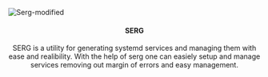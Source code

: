 ![Serg-modified](https://github.com/rohansharma-developer/serg/assets/107614947/4eddb04d-06ce-4245-ad37-2067e2611bb2)
<h4 align="center">SERG </h4>
<p align="center">
SERG is a utility for generating systemd services and managing them with ease and realibility. With the help of serg one can easiely setup and manage services removing out margin of errors and easy management.
</p>
